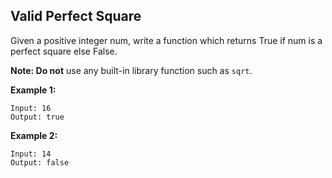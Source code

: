 ## Valid Perfect Square

Given a positive integer num, write a function which returns True if num is a perfect square else False.

**Note: Do not** use any built-in library function such as `sqrt`.

**Example 1:**

```
Input: 16
Output: true
```

**Example 2:**

```
Input: 14
Output: false
```
